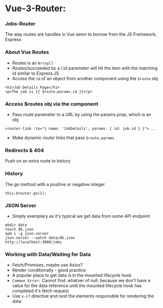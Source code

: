 # Vue-3-Router:

### Jobs-Router

The way routes are handles in Vue seem to borrow from the JS Framework, Express

### About Vue Routes

- Routes is an `Array[]`
- Routes/succeeded by a /:id parameter will hit the item with the matching id similar to Express.JS
- Access the `id` of an object from another component using the `$route` obj

```
<h1>Job Details Page</h1>
<p>The job is {{ $route.params.id }}</p>
```

### Access \$routes obj via the component

- Pass route parameter to a URL by using the params prop, which is an obj

```
<router-link :to="{ name: 'JobDetails', params: { id: job.id } }">...
```

- Make dynamic router links that pass `$route.params`

### Redirects & 404

Push on an extra route to history

### History

The go method with a positive or negative integer

```
this.$router.go(1);
```

### JSON Server

- Simply exemplary as it's typical we get data from some API endpoint

```
mkdir data
touch db.json
npm i -g json-server
json-server --watch data/db.json
http://localhost:3000/jobs
```

### Working with Data/Waiting for Data

- Fetch/Promises, maybe use Axios?
- Render conditionally - good practice
- A popular place to get data is in the mounted lifecycle hook
- `Common Error:` Cannot find .whatver of null; because we don't have a value for the data reference until the mounted lifecycle hook has completed it's fetch request
- Use `v-if` directive and nest the elements responsible for rendering the data
